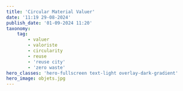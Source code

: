 ```yaml
---
title: 'Circular Material Valuer'
date: '11:19 29-08-2024'
publish_date: '01-09-2024 11:20'
taxonomy:
    tag:
        - valuer
        - valoriste
        - circularity
        - reuse
        - 'reuse city'
        - 'zero waste'
hero_classes: 'hero-fullscreen text-light overlay-dark-gradient'
hero_image: objets.jpg
---
```


